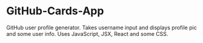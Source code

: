 # GitHub-Cards-App

GitHub user profile generator. Takes username input and displays profile pic and some user info.
Uses JavaScript, JSX, React and some CSS. 
